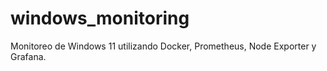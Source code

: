 # windows_monitoring
Monitoreo de Windows 11 utilizando Docker, Prometheus, Node Exporter y Grafana.
